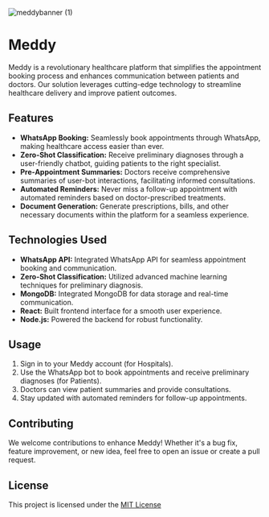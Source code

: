 
![meddybanner (1)](https://github.com/AazimAnish/Meddy/assets/91713896/b2b2be28-b3d8-4138-81f6-ed5ae1f194c4)

# Meddy

Meddy is a revolutionary healthcare platform that simplifies the appointment booking process and enhances communication between patients and doctors. Our solution leverages cutting-edge technology to streamline healthcare delivery and improve patient outcomes.

## Features

- **WhatsApp Booking:** Seamlessly book appointments through WhatsApp, making healthcare access easier than ever.
- **Zero-Shot Classification:** Receive preliminary diagnoses through a user-friendly chatbot, guiding patients to the right specialist.
- **Pre-Appointment Summaries:** Doctors receive comprehensive summaries of user-bot interactions, facilitating informed consultations.
- **Automated Reminders:** Never miss a follow-up appointment with automated reminders based on doctor-prescribed treatments.
- **Document Generation:** Generate prescriptions, bills, and other necessary documents within the platform for a seamless experience.

## Technologies Used

- **WhatsApp API:** Integrated WhatsApp API for seamless appointment booking and communication.
- **Zero-Shot Classification:** Utilized advanced machine learning techniques for preliminary diagnosis.
- **MongoDB:** Integrated MongoDB for data storage and real-time communication.
- **React:** Built frontend interface for a smooth user experience.
- **Node.js:** Powered the backend for robust functionality.


## Usage

1. Sign in to your Meddy account (for Hospitals).
2. Use the WhatsApp bot to book appointments and receive preliminary diagnoses (for Patients).
3. Doctors can view patient summaries and provide consultations.
4. Stay updated with automated reminders for follow-up appointments.

## Contributing

We welcome contributions to enhance Meddy! Whether it's a bug fix, feature improvement, or new idea, feel free to open an issue or create a pull request.

## License

This project is licensed under the [MIT License](LICENSE)
